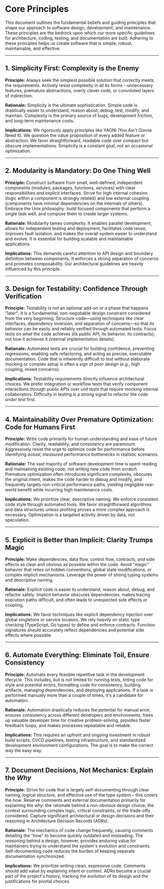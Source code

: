 # Core Principles

This document outlines the fundamental beliefs and guiding principles that shape our approach to software design, development, and maintenance. These principles are the bedrock upon which our more specific guidelines for architecture, coding, testing, and documentation are built. Adhering to these principles helps us create software that is simple, robust, maintainable, and effective.

---

## 1. Simplicity First: Complexity is the Enemy

**Principle:** Always seek the simplest possible solution that correctly meets the requirements. Actively resist complexity in all its forms – unnecessary features, premature abstractions, overly clever code, or convoluted layers of indirection.

**Rationale:** Simplicity is the ultimate sophistication. Simple code is drastically easier to understand, reason about, debug, test, modify, and maintain. Complexity is the primary source of bugs, development friction, and long-term maintenance costs.

**Implications:** We rigorously apply principles like YAGNI (You Ain't Gonna Need It). We question the value proposition of every added feature or abstraction. We favor straightforward, readable code over compact but obscure implementations. Simplicity is a constant goal, not an occasional optimization.

---

## 2. Modularity is Mandatory: Do One Thing Well

**Principle:** Construct software from small, well-defined, independent components (modules, packages, functions, services) with clear responsibilities and explicit interfaces. Strive for high internal cohesion (logic within a component is strongly related) and low external coupling (components have minimal dependencies on the internals of others). Embrace the Unix philosophy: build focused components that perform a single task well, and compose them to create larger systems.

**Rationale:** Modularity tames complexity. It enables parallel development, allows for independent testing and deployment, facilitates code reuse, improves fault isolation, and makes the overall system easier to understand and evolve. It is essential for building scalable and maintainable applications.

**Implications:** This demands careful attention to API design and boundary definition between components. It enforces a strong separation of concerns and promotes composability. Our architectural guidelines are heavily influenced by this principle.

---

## 3. Design for Testability: Confidence Through Verification

**Principle:** Testability is not an optional add-on or a phase that happens "later"; it is a fundamental, non-negotiable design constraint considered from the very beginning. Structure code—using techniques like clear interfaces, dependency inversion, and separation of concerns—so that its behavior can be easily and reliably verified through automated tests. Focus tests on *what* the code achieves (its public API, its behavior, its contracts), not *how* it achieves it (internal implementation details).

**Rationale:** Automated tests are crucial for building confidence, preventing regressions, enabling safe refactoring, and acting as precise, executable documentation. Code that is inherently difficult to test without elaborate mocking or complex setup is often a sign of poor design (e.g., high coupling, mixed concerns).

**Implications:** Testability requirements directly influence architectural choices. We prefer integration or workflow tests that verify component interactions through public APIs over unit tests that require mocking internal collaborators. Difficulty in testing is a strong signal to refactor the *code under test* first.

---

## 4. Maintainability Over Premature Optimization: Code for Humans First

**Principle:** Write code primarily for human understanding and ease of future modification. Clarity, readability, and consistency are paramount. Aggressively resist the urge to optimize code for performance before identifying *actual*, *measured* performance bottlenecks in realistic scenarios.

**Rationale:** The vast majority of software development time is spent reading and maintaining existing code, not writing new code from scratch. Premature optimization often introduces significant complexity, obscures the original intent, makes the code harder to debug and modify, and frequently targets non-critical performance paths, yielding negligible real-world benefit while incurring high maintenance costs.

**Implications:** We prioritize clear, descriptive naming. We enforce consistent code style through automated tools. We favor straightforward algorithms and data structures unless profiling proves a more complex approach is necessary. Optimization is a targeted activity driven by data, not speculation.

---

## 5. Explicit is Better than Implicit: Clarity Trumps Magic

**Principle:** Make dependencies, data flow, control flow, contracts, and side effects as clear and obvious as possible within the code. Avoid "magic" behavior that relies on hidden conventions, global state modifications, or complex implicit mechanisms. Leverage the power of strong typing systems and descriptive naming.

**Rationale:** Explicit code is easier to understand, reason about, debug, and refactor safely. Implicit behavior obscures dependencies, makes tracing execution paths difficult, and often leads to unexpected side effects or coupling.

**Implications:** We favor techniques like explicit dependency injection over global singletons or service locators. We rely heavily on static type checking (TypeScript, Go types) to define and enforce contracts. Function signatures should accurately reflect dependencies and potential side effects where possible.

---

## 6. Automate Everything: Eliminate Toil, Ensure Consistency

**Principle:** Automate every feasible repetitive task in the development lifecycle. This includes, but is not limited to: running tests, linting code for style and potential errors, formatting code for consistency, building artifacts, managing dependencies, and deploying applications. If a task is performed manually more than a couple of times, it's a candidate for automation.

**Rationale:** Automation drastically reduces the potential for manual error, ensures consistency across different developers and environments, frees up valuable developer time for creative problem-solving, provides faster feedback loops, and makes processes repeatable and reliable.

**Implications:** This requires an upfront and ongoing investment in robust build scripts, CI/CD pipelines, testing infrastructure, and standardized development environment configurations. The goal is to make the correct way the easy way.

---

## 7. Document Decisions, Not Mechanics: Explain the *Why*

**Principle:** Strive for code that is largely self-documenting through clear naming, logical structure, and effective use of the type system – this covers the *how*. Reserve comments and external documentation primarily for explaining the *why*: the rationale behind a non-obvious design choice, the context surrounding complex logic, critical constraints, or the trade-offs considered. Capture significant architectural or design decisions and their reasoning in Architecture Decision Records (ADRs).

**Rationale:** The mechanics of code change frequently, causing comments detailing the "how" to become quickly outdated and misleading. The *reasoning* behind a design, however, provides enduring value for maintainers trying to understand the system's evolution and constraints. Self-documenting code reduces the burden of keeping separate documentation synchronized.

**Implications:** We prioritize writing clean, expressive code. Comments should add value by explaining intent or context. ADRs become a crucial part of the project's history, tracking the evolution of its design and the justifications for pivotal choices.
